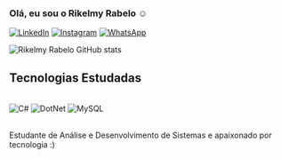 ### Olá, eu sou o Rikelmy Rabelo ☺️

[![LinkedIn](https://img.shields.io/badge/LinkedIn-0077B5?style=for-the-badge&logo=linkedin&logoColor=white)](https://www.linkedin.com/in/rikelmy-rabelo-004195265/)
[![Instagram](https://img.shields.io/badge/Instagram-E4405F?style=for-the-badge&logo=instagram&logoColor=white)](https://www.instagram.com/rabelorikelmy/)
[![WhatsApp](https://img.shields.io/badge/WhatsApp-25D366?style=for-the-badge&logo=whatsapp&logoColor=white)](https://api.whatsapp.com/send?phone=5598970212928)

![Rikelmy Rabelo GitHub stats](https://github-readme-stats.vercel.app/api?username=RikelmyRabelo&show_icons=true&theme=tokyonight)


## Tecnologias Estudadas

<div style="display: inline_block"><br/>
    <img alingn="center" alt ="C#" src="https://img.shields.io/badge/C%23-239120?style=for-the-badge&logo=c-sharp&logoColor=white/">
    <img alingn="center" alt ="DotNet" src="https://img.shields.io/badge/.NET-5C2D91?style=for-the-badge&logo=.net&logoColor=white">
    <img alingn="center" alt ="MySQL" src="https://img.shields.io/badge/MySQL-005C84?style=for-the-badge&logo=mysql&logoColor=white">
</div><br/>

Estudante de Análise e Desenvolvimento de Sistemas e apaixonado por tecnologia :)
